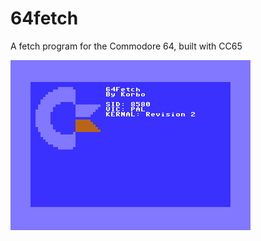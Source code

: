 # 64fetch
A fetch program for the Commodore 64, built with CC65

![Screenshot of 64Fetch](https://raw.githubusercontent.com/korbosoft/64fetch/main/screen.png)
